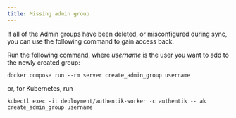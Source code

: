 ```yaml
---
title: Missing admin group
---
```


If all of the Admin groups have been deleted, or misconfigured during sync, you can use the following command to gain access back.

Run the following command, where _username_ is the user you want to add to the newly created group:

```shell
docker compose run --rm server create_admin_group username
```

or, for Kubernetes, run

```shell
kubectl exec -it deployment/authentik-worker -c authentik -- ak create_admin_group username
```
